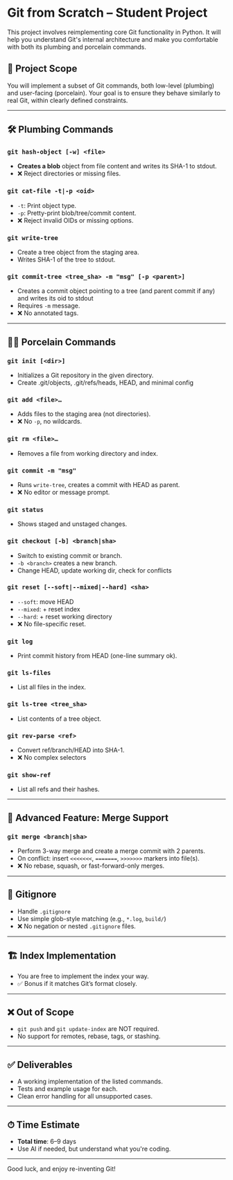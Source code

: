 # Git from Scratch – Student Project

This project involves reimplementing core Git functionality in Python. It will help you understand Git's internal architecture and make you comfortable with both its plumbing and porcelain commands.

## 🎯 Project Scope

You will implement a subset of Git commands, both low-level (plumbing) and user-facing (porcelain). Your goal is to ensure they behave similarly to real Git, within clearly defined constraints.

---

## 🛠 Plumbing Commands

### `git hash-object [-w] <file>`
- **Creates a blob** object from file content and writes its SHA-1 to stdout.
- ❌ Reject directories or missing files.

### `git cat-file -t|-p <oid>`
- `-t`: Print object type.
- `-p`: Pretty-print blob/tree/commit content.
- ❌ Reject invalid OIDs or missing options.

### `git write-tree`
- Create a tree object from the staging area.
- Writes SHA-1 of the tree to stdout.

### `git commit-tree <tree_sha> -m "msg" [-p <parent>]`
- Creates a commit object pointing to a tree (and parent commit if any) and writes its oid to stdout
- Requires `-m` message.
- ❌ No annotated tags.

---

## 🧑‍💻 Porcelain Commands

### `git init [<dir>]`
- Initializes a Git repository in the given directory.
- Create .git/objects, .git/refs/heads, HEAD, and minimal config

### `git add <file>…`
- Adds files to the staging area (not directories).
- ❌ No `-p`, no wildcards.

### `git rm <file>…`
- Removes a file from working directory and index.

### `git commit -m "msg"`
- Runs `write-tree`, creates a commit with HEAD as parent.
- ❌ No editor or message prompt.

### `git status`
- Shows staged and unstaged changes.

### `git checkout [-b] <branch|sha>`
- Switch to existing commit or branch.
- `-b <branch>` creates a new branch.
- Change HEAD, update working dir, check for conflicts

### `git reset [--soft|--mixed|--hard] <sha>`
- `--soft`: move HEAD
- `--mixed`: + reset index
- `--hard`: + reset working directory
- ❌ No file-specific reset.

### `git log`
- Print commit history from HEAD (one-line summary ok).

### `git ls-files`
- List all files in the index.

### `git ls-tree <tree_sha>`
- List contents of a tree object.

### `git rev-parse <ref>`
- Convert ref/branch/HEAD into SHA-1.
- ❌ No complex selectors

### `git show-ref`
- List all refs and their hashes.

---

## 🧠 Advanced Feature: Merge Support

### `git merge <branch|sha>`
- Perform 3-way merge and create a merge commit with 2 parents.
- On conflict: insert `<<<<<<<`, `=======`, `>>>>>>>` markers into file(s).
- ❌ No rebase, squash, or fast-forward-only merges.

---

## 📄 Gitignore

- Handle `.gitignore`
- Use simple glob-style matching (e.g., `*.log`, `build/`)
- ❌ No negation or nested `.gitignore` files.

---

## 🏗 Index Implementation

- You are free to implement the index your way.
- ✅ Bonus if it matches Git’s format closely.

---

## ❌ Out of Scope

- `git push` and `git update-index` are NOT required.
- No support for remotes, rebase, tags, or stashing.

---

## ✅ Deliverables

- A working implementation of the listed commands.
- Tests and example usage for each.
- Clean error handling for all unsupported cases.

---

## ⏱ Time Estimate

- **Total time**: 6–9 days
- Use AI if needed, but understand what you're coding.

---

Good luck, and enjoy re-inventing Git!

